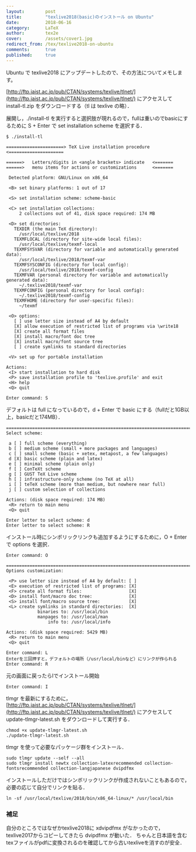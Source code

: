 ```yaml
---
layout:        post
title:         "texlive2018(basic)のインストール on Ubuntu"
date:          2018-06-16
category:      LaTeX
author:        tex2e
cover:         /assets/cover1.jpg
redirect_from: /tex/texlive2018-on-ubuntu
comments:      true
published:     true
---
```


Ubuntu で texlive2018 にアップデートしたので、その方法についてメモします。

[http://ftp.jaist.ac.jp/pub/CTAN/systems/texlive/tlnet/](http://ftp.jaist.ac.jp/pub/CTAN/systems/texlive/tlnet/)
にアクセスして install-tl.zip をダウンロードする（tl は texlive の略）．

展開し，./install-tl を実行すると選択肢が現れるので，fullは重いのでbasicにするために
S + Enter で set installation scheme を選択する．

```command
$ ./install-tl

======================> TeX Live installation procedure <=====================

======>   Letters/digits in <angle brackets> indicate   <=======
======>   menu items for actions or customizations      <=======

 Detected platform: GNU/Linux on x86_64

 <B> set binary platforms: 1 out of 17

 <S> set installation scheme: scheme-basic

 <C> set installation collections:
     2 collections out of 41, disk space required: 174 MB

 <D> set directories:
   TEXDIR (the main TeX directory):
     /usr/local/texlive/2018
   TEXMFLOCAL (directory for site-wide local files):
     /usr/local/texlive/texmf-local
   TEXMFSYSVAR (directory for variable and automatically generated data):
     /usr/local/texlive/2018/texmf-var
   TEXMFSYSCONFIG (directory for local config):
     /usr/local/texlive/2018/texmf-config
   TEXMFVAR (personal directory for variable and automatically generated data):
     ~/.texlive2018/texmf-var
   TEXMFCONFIG (personal directory for local config):
     ~/.texlive2018/texmf-config
   TEXMFHOME (directory for user-specific files):
     ~/texmf

 <O> options:
   [ ] use letter size instead of A4 by default
   [X] allow execution of restricted list of programs via \write18
   [X] create all format files
   [X] install macro/font doc tree
   [X] install macro/font source tree
   [ ] create symlinks to standard directories

 <V> set up for portable installation

Actions:
 <I> start installation to hard disk
 <P> save installation profile to 'texlive.profile' and exit
 <H> help
 <Q> quit

Enter command: S
```

デフォルトは full になっているので，d + Enter で basic にする（fullだと1GB以上，basicだと174MB）．

```command
===============================================================================
Select scheme:

 a [ ] full scheme (everything)
 b [ ] medium scheme (small + more packages and languages)
 c [ ] small scheme (basic + xetex, metapost, a few languages)
 d [X] basic scheme (plain and latex)
 e [ ] minimal scheme (plain only)
 f [ ] ConTeXt scheme
 g [ ] GUST TeX Live scheme
 h [ ] infrastructure-only scheme (no TeX at all)
 i [ ] teTeX scheme (more than medium, but nowhere near full)
 j [ ] custom selection of collections

Actions: (disk space required: 174 MB)
 <R> return to main menu
 <Q> quit

Enter letter to select scheme: d
Enter letter to select scheme: R
```

インストール時にシンボリックリンクも追加するようにするために，O + Enter で options を選択．

```command
Enter command: O

===============================================================================
Options customization:

 <P> use letter size instead of A4 by default: [ ]
 <E> execution of restricted list of programs: [X]
 <F> create all format files:                  [X]
 <D> install font/macro doc tree:              [X]
 <S> install font/macro source tree:           [X]
 <L> create symlinks in standard directories:  [X]
            binaries to: /usr/local/bin
            manpages to: /usr/local/man
                info to: /usr/local/info

Actions: (disk space required: 5429 MB)
 <R> return to main menu
 <Q> quit

Enter command: L
Enterを三回押すと，デフォルトの場所（/usr/local/binなど）にリンクが作られる
Enter command: R
```

元の画面に戻ったらIでインストール開始

```command
Enter command: I
```

tlmgr を最新にするために，
[http://ftp.jaist.ac.jp/pub/CTAN/systems/texlive/tlnet/](http://ftp.jaist.ac.jp/pub/CTAN/systems/texlive/tlnet/)
にアクセスして update-tlmgr-latest.sh をダウンロードして実行する．

```command
chmod +x update-tlmgr-latest.sh
./update-tlmgr-latest.sh
```

tlmgr を使って必要なパッケージ群をインストール．

```command
sudo tlmgr update --self --all
sudo tlmgr install newtx collection-latexrecommended collection-fontsrecommended collection-langjapanese dvipdfmx
```

インストールしただけではシンボリックリンクが作成されないこともあるので，必要の応じて自分でリンクを貼る．

```command
ln -sf /usr/local/texlive/2018/bin/x86_64-linux/* /usr/local/bin
```

### 補足

自分のところではなぜかtexlive2018に xdvipdfmx がなかったので，texlive2017からコピーしてきたら dvipdfmx が動いた．
ちゃんと日本語を含むtexファイルがpdfに変換されるのを確認してから古いtexliveを消すのが安全．
